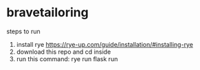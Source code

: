 # bravetailoring

steps to run
1. install rye https://rye-up.com/guide/installation/#installing-rye
2. download this repo and cd inside
3. run this command: rye run flask run
